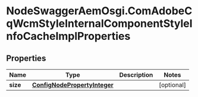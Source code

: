 # NodeSwaggerAemOsgi.ComAdobeCqWcmStyleInternalComponentStyleInfoCacheImplProperties

## Properties
Name | Type | Description | Notes
------------ | ------------- | ------------- | -------------
**size** | [**ConfigNodePropertyInteger**](ConfigNodePropertyInteger.md) |  | [optional] 


